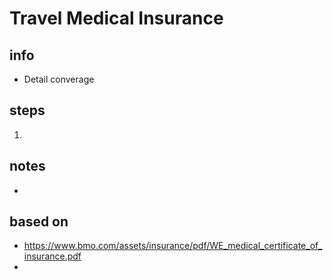 # Travel Medical Insurance  

## info  
* Detail converage

## steps  
1. 

## notes  
*  

## based on  
*  https://www.bmo.com/assets/insurance/pdf/WE_medical_certificate_of_insurance.pdf 
*  
